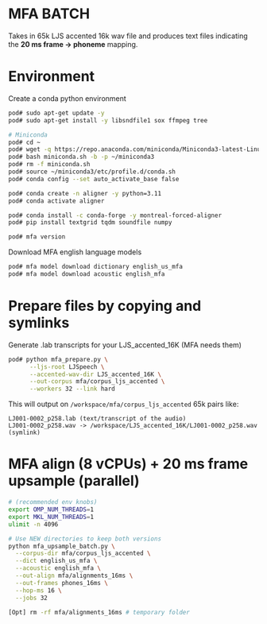 # MFA BATCH

Takes in 65k LJS accented 16k wav file and produces text files indicating the **20 ms frame → phoneme** mapping.

# Environment

Create a conda python environment
```bash
pod# sudo apt-get update -y
pod# sudo apt-get install -y libsndfile1 sox ffmpeg tree

# Miniconda
pod# cd ~
pod# wget -q https://repo.anaconda.com/miniconda/Miniconda3-latest-Linux-x86_64.sh -O miniconda.sh
pod# bash miniconda.sh -b -p ~/miniconda3
pod# rm -f miniconda.sh
pod# source ~/miniconda3/etc/profile.d/conda.sh
pod# conda config --set auto_activate_base false

pod# conda create -n aligner -y python=3.11
pod# conda activate aligner

pod# conda install -c conda-forge -y montreal-forced-aligner
pod# pip install textgrid tqdm soundfile numpy

pod# mfa version
```

Download MFA english language models
```bash
pod# mfa model download dictionary english_us_mfa
pod# mfa model download acoustic english_mfa
```

# Prepare files by copying and symlinks

Generate .lab transcripts for your LJS_accented_16K (MFA needs them)
```bash
pod# python mfa_prepare.py \
      --ljs-root LJSpeech \
      --accented-wav-dir LJS_accented_16K \
      --out-corpus mfa/corpus_ljs_accented \
      --workers 32 --link hard
```

This will output on `/workspace/mfa/corpus_ljs_accented` 65k pairs like:
```
LJ001-0002_p258.lab (text/transcript of the audio)
LJ001-0002_p258.wav -> /workspace/LJS_accented_16K/LJ001-0002_p258.wav (symlink)
```

# MFA align (8 vCPUs) + 20 ms frame upsample (parallel)

```bash
# (recommended env knobs)
export OMP_NUM_THREADS=1
export MKL_NUM_THREADS=1
ulimit -n 4096

# Use NEW directories to keep both versions
python mfa_upsample_batch.py \
  --corpus-dir mfa/corpus_ljs_accented \
  --dict english_us_mfa \
  --acoustic english_mfa \
  --out-align mfa/alignments_16ms \
  --out-frames phones_16ms \
  --hop-ms 16 \
  --jobs 32

[Opt] rm -rf mfa/alignments_16ms # temporary folder
```
